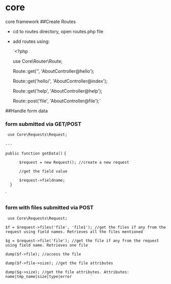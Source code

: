 # core
core framework
##Create Routes
* cd to routes directory, open routes.php file
* add routes using:
    
    `<?php
     
     use Core\Router\Route;
     
     Route::get('', 'AboutController@hello');
     
     Route::get('hello/', 'AboutController@index');
     
     Route::get('help', 'AboutController@help');
     
     Route::post('file', 'AboutController@file');`
 
 ##Handle form data
 ### form submitted via GET/POST
 ` use Core\Requests\Request;`
 
 `...`
 
 `public function getData()`
      `{`
      
          $request = new Request(); //create a new request
                      
          //get the field value
          
          $request->fieldname;
      }
 `

 ### form with files submitted via POST
 
 `
    use Core\Requests\Request;`
    
    $f = $request->files('file', 'file1'); //get the files if any from the request using field names. Retrieves all the files mentioned
 
    $g = $request->file('file'); //get the file if any from the request using field name. Retrieves one file
            
    dump($f->file); //access the file
            
    dump($f->file->size); //get the file attributes
            
    dump($g->size); //get the file attributes. Attributes: name|tmp_name|size|type|error        `
 
    
    

